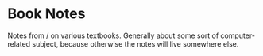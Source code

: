 # Book Notes

Notes from / on various textbooks. Generally about some sort of computer-related subject, because otherwise the notes will live somewhere else.
